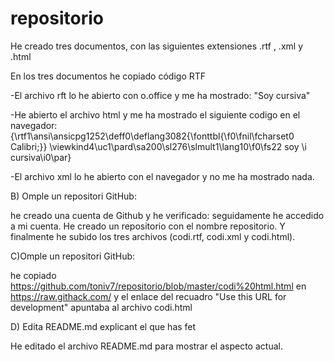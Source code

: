 # repositorio
He creado tres documentos, con las siguientes extensiones .rtf , .xml y .html

En los tres documentos he copiado código RTF 

-El archivo rft lo he abierto con o.office y me ha mostrado:
"Soy cursiva"

-He abierto el archivo html y me ha mostrado el siguiente codigo en el navegador:
{\rtf1\ansi\ansicpg1252\deff0\deflang3082{\fonttbl{\f0\fnil\fcharset0 Calibri;}} \viewkind4\uc1\pard\sa200\sl276\slmult1\lang10\f0\fs22 soy \i cursiva\i0\par}

-El archivo xml lo he abierto con el navegador y no me ha mostrado nada.


B) Omple un repositori GitHub:

he creado una cuenta de Github y he verificado:
seguidamente he accedido a mi cuenta.
He creado un repositorio con el nombre repositorio.
Y finalmente he subido los tres archivos (codi.rtf, codi.xml y codi.html).

C)Omple un repositori GitHub:

he copiado https://github.com/toniv7/repositorio/blob/master/codi%20html.html en https://raw.githack.com/ y el enlace del recuadro "Use this URL for development" apuntaba al archivo codi.html

D) Edita README.md explicant el que has fet

He editado el archivo README.md para mostrar el aspecto actual.
